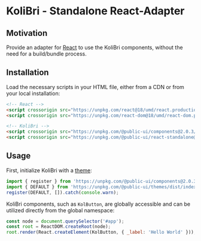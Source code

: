 # KoliBri - Standalone React-Adapter

## Motivation

Provide an adapter for [React](https://reactjs.org) to use the KoliBri components, without the need for a build/bundle process.

## Installation

Load the necessary scripts in your HTML file, either from a CDN or from your local installation:

```html
<!-- React -->
<script crossorigin src="https://unpkg.com/react@18/umd/react.production.min.js"></script>
<script crossorigin src="https://unpkg.com/react-dom@18/umd/react-dom.production.min.js"></script>

<!-- KoliBri -->
<script crossorigin src="https://unpkg.com/@public-ui/components@2.0.3/dist/kolibri/kolibri.esm.js" type="module"></script>
<script crossorigin src="https://unpkg.com/@public-ui/react-standalone@2.0.3/dist/index.mjs" type="module"></script>
```

## Usage

First, initialize KoliBri with a [theme](https://github.com/public-ui/kolibri/tree/develop/packages/themes):

```ts
import { register } from 'https://unpkg.com/@public-ui/components@2.0.3/dist/esm/index.ts';
import { DEFAULT } from 'https://unpkg.com/@public-ui/themes/dist/index.mjs';
register(DEFAULT, []).catch(console.warn);
```

KoliBri components, such as `KolButton`, are globally accessible and can be utilized directly from the global namespace:

```js
const node = document.querySelector('#app');
const root = ReactDOM.createRoot(node);
root.render(React.createElement(KolButton, { _label: 'Hello World' }));
```

